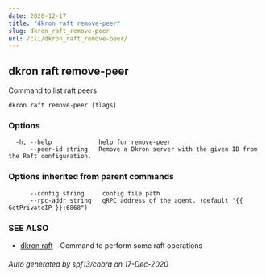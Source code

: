 ```yaml
---
date: 2020-12-17
title: "dkron raft remove-peer"
slug: dkron_raft_remove-peer
url: /cli/dkron_raft_remove-peer/
---
```

## dkron raft remove-peer

Command to list raft peers

```
dkron raft remove-peer [flags]
```

### Options

```
  -h, --help             help for remove-peer
      --peer-id string   Remove a Dkron server with the given ID from the Raft configuration.
```

### Options inherited from parent commands

```
      --config string     config file path
      --rpc-addr string   gRPC address of the agent. (default "{{ GetPrivateIP }}:6868")
```

### SEE ALSO

* [dkron raft](/cli/dkron_raft/)	 - Command to perform some raft operations

###### Auto generated by spf13/cobra on 17-Dec-2020
